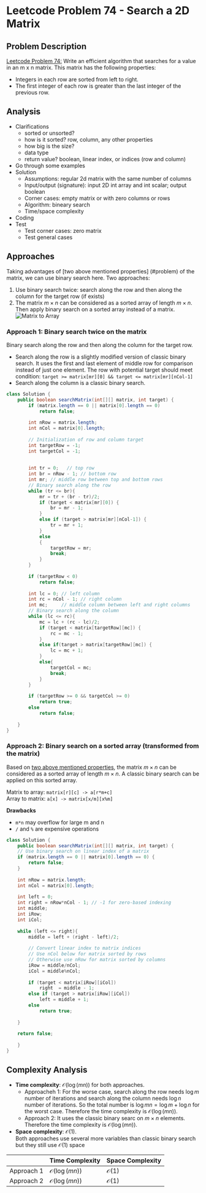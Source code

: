 # Leetcode Problem 74 - Search a 2D Matrix

## Problem Description <a id="problem"></a>
[Leetcode Problem 74:](https://leetcode.com/problems/search-a-2d-matrix/) Write an efficient algorithm that searches for a value in an m x n matrix. This matrix has the following properties:
* Integers in each row are sorted from left to right.
* The first integer of each row is greater than the last integer of the previous row.

## Analysis
* Clarifications
    - sorted or unsorted?
    - how is it sorted? row, column, any other properties
    - how big is the size?
    - data type
    - return value? boolean, linear index, or indices (row and column)
* Go through some examples
* Solution
    - Assumptions: regular 2d matrix with the same number of columns
    - Input/output (signature): input 2D int array and int scalar; output boolean
    - Corner cases: empty matrix or with zero columns or rows
    - Algorithm: bineary search
    - Time/space complexity
* Coding
* Test
    - Test corner cases: zero matrix 
    - Test general cases   


## Approaches
Taking advantages of [two above mentioned properties] (#problem) of the matrix, we can use binary search here. Two approaches:
1. Use binary search twice: search along the row and then along the column for the target row (if exists)
2. The matrix $m \times n$ can be considered as a sorted array of length $m \times n$. Then apply binary search on a sorted array instead of a matrix.
![Matrix to Array](https://leetcode.com/problems/search-a-2d-matrix/Figures/74/matrix2.png)

### **Approach 1**: Binary search twice on the matrix  
Binary search along the row and then along the column for the target row.
* Search along the row is a slightly modified version of classic binary search. It uses the first and last element of middle row for comparison instead of just one element. The row with potential target should meet condition: `target >= matrix[mr][0] && target <= matrix[mr][nCol-1]`
* Search along the column is a classic binary search.

```java
class Solution {
    public boolean searchMatrix(int[][] matrix, int target) {
        if (matrix.length == 0 || matrix[0].length == 0)
            return false;
        
        int nRow = matrix.length;
        int nCol = matrix[0].length; 
        
        // Initialization of row and column target
        int targetRow = -1;
        int targetCol = -1;
        
        
        int tr = 0;   // top row 
        int br = nRow - 1; // bottom row
        int mr; // middle row between top and bottom rows
        // Binary search along the row
        while (tr <= br){
            mr = tr + (br - tr)/2;
            if (target < matrix[mr][0]) {
                br = mr - 1; 
            }
            else if (target > matrix[mr][nCol-1]) {
                tr = mr + 1;
            }
            else
            {
                targetRow = mr;
                break;
            }
        }
        
        if (targetRow < 0)
            return false;
        
        int lc = 0; // left column
        int rc = nCol - 1; // right column
        int mc;     // middle column between left and right columns
        // Binary search along the column
        while (lc <= rc){
            mc = lc + (rc - lc)/2;
            if (target < matrix[targetRow][mc]) {
                rc = mc - 1;
            }
            else if(target > matrix[targetRow][mc]) {
                lc = mc + 1;     
            }
            else{
                targetCol = mc;
                break;
            }       
        }
        
        if (targetRow >= 0 && targetCol >= 0)
            return true;
        else
            return false;
        
    }
}
```


### **Approach 2**: Binary search on a sorted array (transformed from the matrix)
Based on [two above mentioned properties](#problem), the matrix $m \times n$ can be considered as a sorted array of length $m \times n$. A classic binary search can be applied on this sorted array.

Matrix to array: `matrix[r][c] -> a[r*m+c]`  
Array to matrix: `a[x] -> matrix[x/m][x%m]`

**Drawbacks**  
* `m*n` may overflow for large m and n
* `/` and `%` are expensive operations

```java
class Solution {
    public boolean searchMatrix(int[][] matrix, int target) {
    // Use binary search on linear index of a matrix
    if (matrix.length == 0 || matrix[0].length == 0) {
        return false;
    }
        
    int nRow = matrix.length;
    int nCol = matrix[0].length; 
    
    int left = 0;
    int right = nRow*nCol - 1; // -1 for zero-based indexing
    int middle;
    int iRow;
    int iCol;
        
    while (left <= right){
        middle = left + (right - left)/2;
        
        // Convert linear index to matrix indices
        // Use nCol below for matrix sorted by rows
        // Otherwise use nRow for matrix sorted by columns
        iRow = middle/nCol;
        iCol = middle%nCol;
        
        if (target < matrix[iRow][iCol])
            right  = middle - 1;
        else if (target > matrix[iRow][iCol])
            left = middle + 1;
        else
            return true;
            
    }
    
    return false;
        
    }
}
```

## Complexity Analysis
* **Time complexity**: $\mathcal{O}(\log(mn))$ for both approaches.  
  - Approacheh 1: For the worse case, search along the row needs $\log m$ number of iterations  and search along the column needs $\log n$ number of iterations. So the total number is $\log mn  = \log m + \log n$ for the worst case. Therefore the time complexity is $\mathcal{O}(\log(mn))$.
  - Approach 2: It uses the classic binary searc on $m \times n$ elements. Therefore the time complexity is $\mathcal{O}(\log(mn))$. 
* **Space complexity**: $\mathcal{O}(1)$.  
Both approaches use several more variables than classic binary search but they still use $\mathcal{O}(1)$ space 

|     | Time Complexity | Space Complexity  
| ----- | ----- | ----- |  
| Approach 1 | $\mathcal{O}(\log(mn))$ | $\mathcal{O}(1)$ |  
| Approach 2 | $\mathcal{O}(\log(mn))$ | $\mathcal{O}(1)$ | 

